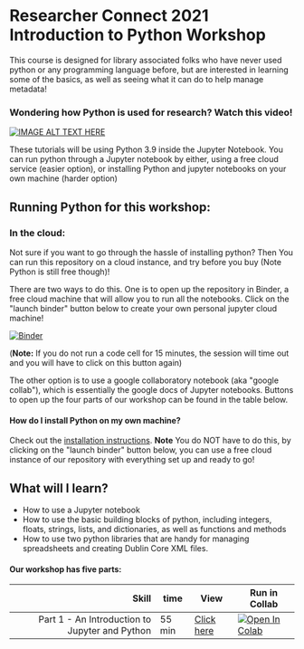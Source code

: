 
# Researcher Connect 2021 Introduction to Python Workshop 

This course is designed for library associated folks who have never used python or any programming language before, but are interested in learning some of the basics, as well as seeing what it can do to help manage metadata!

### Wondering how Python is used for research? Watch this video!
[![IMAGE ALT TEXT HERE](https://img.youtube.com/vi/VimJQ-mIAik/0.jpg)](https://youtu.be/VimJQ-mIAik)

These tutorials will be using Python 3.9 inside the Jupyter Notebook. You can run python through a Jupyter notebook by either, using a free cloud service (easier option), or installing Python and jupyter notebooks on your own machine (harder option)


## Running Python for this workshop:

### In the cloud:

Not sure if you want to go through the hassle of installing python? Then You can run this repository on a cloud instance, and try before you buy (Note Python is still free though)!

There are two ways to do this. One is to open up the repository in Binder, a free cloud machine that will allow you to run all the notebooks. Click on the "launch binder" button below to create your own personal jupyter cloud machine! 

[![Binder](https://mybinder.org/badge_logo.svg)](https://mybinder.org/v2/gh/sailngarbwm/VALA-Tech-camp-2021-Intro-to-Python/HEAD)

(**Note:** If you do not run a code cell for 15 minutes, the session will time out and you will have to click on this button again)

The other option is to use a google collaboratory notebook (aka "google collab"), which is essentially the google docs of Jupyter notebooks. Buttons to open up the four parts of our workshop can be found in the table below.

<h4> How do I install Python on my own machine? </h4>

Check out the [installation instructions](Python_Installation.md). **Note** You do NOT have to do this, by clicking on the "launch binder" button below, you can use a free cloud instance of our repository with everything set up and ready to go!



## What will I learn? 
- How to use a Jupyter notebook
- How to use the basic building blocks of python, including integers, floats, strings, lists, and dictionaries, as well as functions and methods
- How to use two python libraries that are handy for managing spreadsheets and creating Dublin Core XML files.

<h4> Our workshop has five parts: </h4>

|**Skill**|**time**|**View**|**Run in Collab**|
|---:|---|---|---|
|Part 1 - An Introduction to Jupyter and Python|55 min|[Click here ](https://github.com/sailngarbwm/VALA-Tech-camp-2021-Intro-to-Python/blob/main/Part%201%20-%20An%20Introduction%20to%20Jupyter%20and%20Python.ipynb)|[![Open In Colab](https://colab.research.google.com/assets/colab-badge.svg)](https://colab.research.google.com/github/sailngarbwm/VALA-Tech-camp-2021-Intro-to-Python/blob/main/Part%201%20-%20An%20Introduction%20to%20Jupyter%20and%20Python.ipynb)|






